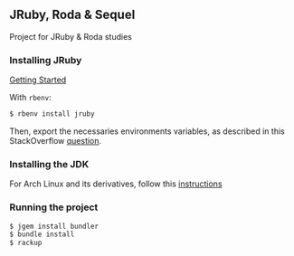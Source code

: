 ## JRuby, Roda & Sequel

Project for JRuby & Roda studies 

### Installing JRuby

[Getting Started](https://github.com/jruby/jruby)

With `rbenv`:

```bash
$ rbenv install jruby
```

Then, export the necessaries environments variables, as described in this StackOverflow [question](https://stackoverflow.com/questions/36324666/error-could-not-find-or-load-main-class-org-jruby-main).

### Installing the JDK

For Arch Linux and its derivatives, follow this [instructions](https://www.edivaldobrito.com.br/oracle-java-no-arch-linux/)


### Running the project

```bash
$ jgem install bundler
$ bundle install
$ rackup
```
